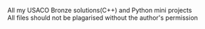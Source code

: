 All my USACO Bronze solutions(C++) and Python mini projects  
All files should not be plagarised without the author's permission
